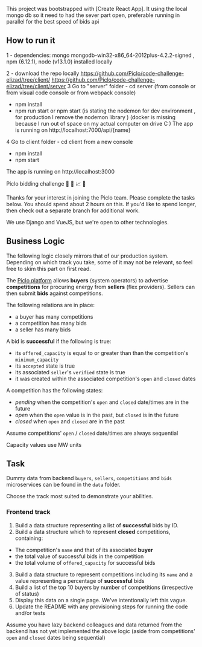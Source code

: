 This project was bootstrapped with [Create React App]. 
It using the local mongo db so it need to had the sever part open, preferable running in parallel for the best speed of bids api

## How to run it
1 - dependencies: 
mongo 
mongodb-win32-x86_64-2012plus-4.2.2-signed  , 
npm (6.12.1), 
node
(v13.1.0) installed locally

2 - download the repo locally
https://github.com/Piclo/code-challenge-elizad/tree/client/
https://github.com/Piclo/code-challenge-elizad/tree/client/server
3 Go to "server" folder - cd server
(from console or from visual code console or from webpack console)
- npm install
- npm run start or npm start (is stating the nodemon for dev
environment , for production I remove the nodemon library )
(docker is missing because I run out of space on my actual computer on
drive C )
The app is running on http://localhost:7000/api/{name}

4 Go to client folder - cd client from a new console
- npm install
- npm start

The app is running on http://localhost:3000


Piclo bidding challenge :tada: :battery: :chart_with_upwards_trend: :metal:

Thanks for your interest in joining the Piclo team. Please complete the tasks below. You should spend about 2 hours on this. If you'd like to spend longer, then check out a separate branch for additional work.

We use Django and VueJS, but we're open to other technologies.

## Business Logic

The following logic closely mirrors that of our production system. Depending on which track you take, some of it may not be relevant, so feel free to skim this part on first read.

The [Piclo platform](https://picloflex.com) allows **buyers** (system operators) to advertise **competitions** for procuring energy from **sellers** (flex providers). Sellers can then submit **bids** against competitions.

The following relations are in place:

- a buyer has many competitions
- a competition has many bids
- a seller has many bids

A bid is **successful** if the following is true:

- its `offered_capacity` is equal to or greater than than the competition's `minimum_capacity`
- its `accepted` state is true
- its associated `seller`'s `verified` state is true
- it was created within the associated competition's `open` and `closed` dates

A competition has the following states:

- _pending_ when the competition's `open` and `closed` date/times are in the future
- _open_ when the `open` value is in the past, but `closed` is in the future
- _closed_ when `open` and `closed` are in the past

Assume competitions' `open` / `closed` date/times are always sequential

Capacity values use MW units

## Task

Dummy data from backend `buyers`, `sellers`, `competitions` and `bids` microservices can be found in the `data` folder.

Choose the track most suited to demonstrate your abilities.

### Frontend track

1. Build a data structure representing a list of **successful** bids by ID.
2. Build a data structure which to represent **closed** competitions, containing:

- The competition's `name` and that of its associated **buyer**
- the total value of successful bids in the competition
- the total volume of `offered_capacity` for successful bids

3. Build a data structure to represent competitions including its `name` and a value representing a percentage of **successful** bids
4. Build a list of the top 10 buyers by number of competitions (irrespective of status)
5. Display this data on a single page. We've intentionally left this vague.
6. Update the README with any provisioning steps for running the code and/or tests

Assume you have lazy backend colleagues and data returned from the backend has not yet implemented the above logic (aside from competitions' `open` and `closed` dates being sequential)
